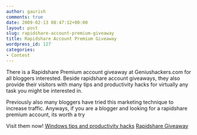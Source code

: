 ```yaml
---
author: gaurish
comments: true
date: 2009-02-13 08:47:12+00:00
layout: post
slug: rapidshare-account-premium-giveaway
title: Rapidshare Account Premium Giveaway
wordpress_id: 127
categories:
- Contest
---
```




There is a Rapidshare Premium account giveaway at Geniushackers.com for all bloggers interested. Beside rapidshare account giveaways, they also provide their visitors with many tips and productivity hacks for virtually any task you might be interested in.

Previously also many bloggers have tried this marketing technique to increase traffic. Anyways, if you are a blogger and looking for a rapidshare premium account, its worth a try

Visit them now! [Windows tips and productivity hacks](http://geniushackers.com/)
[Rapidshare Giveaway](http://geniushackers.com/blog/2009/02/10/rapidshare-premium-accounts-for-webmasters-and-bloggers/)


